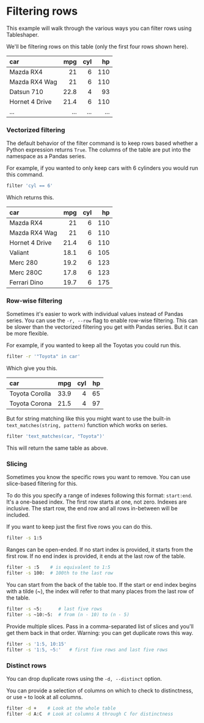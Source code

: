 # Filtering rows

This example will walk through the various ways you can filter rows using Tableshaper.

We'll be filtering rows on this table (only the first four rows shown here).

| car                 |   mpg |   cyl |   hp |
|:--------------------|------:|------:|-----:|
| Mazda RX4           |  21   |     6 |  110 |
| Mazda RX4 Wag       |  21   |     6 |  110 |
| Datsun 710          |  22.8 |     4 |   93 |
| Hornet 4 Drive      |  21.4 |     6 |  110 |
| ...                 |   ... |   ... |  ... |

### Vectorized filtering

The default behavior of the filter command is to keep rows based whether a Python expression returns `True`. The columns of the table are put into the namespace as a Pandas series.

For example, if you wanted to only keep cars with 6 cylinders you would
run this command.

```bash
filter 'cyl == 6'
```

Which returns this.

| car            |   mpg |   cyl |   hp |
|:---------------|------:|------:|-----:|
| Mazda RX4      |  21   |     6 |  110 |
| Mazda RX4 Wag  |  21   |     6 |  110 |
| Hornet 4 Drive |  21.4 |     6 |  110 |
| Valiant        |  18.1 |     6 |  105 |
| Merc 280       |  19.2 |     6 |  123 |
| Merc 280C      |  17.8 |     6 |  123 |
| Ferrari Dino   |  19.7 |     6 |  175 |

### Row-wise filtering

Sometimes it's easier to work with individual values instead of Pandas series. You can use the `-r, --row` flag to enable row-wise filtering. This can be slower than the vectorized filtering you get with Pandas series. But it can be more flexible.

For example, if you wanted to keep all the Toyotas you could run this.

```bash
filter -r '"Toyota" in car'
```

Which give you this.

| car            |   mpg |   cyl |   hp |
|:---------------|------:|------:|-----:|
| Toyota Corolla |  33.9 |     4 |   65 |
| Toyota Corona  |  21.5 |     4 |   97 |

But for string matching like this you might want to use the built-in `text_matches(string, pattern)` function which works on series.

```bash
filter 'text_matches(car, "Toyota")'
```

This will return the same table as above.

### Slicing

Sometimes you know the specific rows you want to remove. You can use slice-based filtering for this.

To do this you specify a range of indexes following this format: `start:end`. It's a one-based index. The first row starts at one, not zero. Indexes are inclusive. The start row, the end row and all rows in-between will be included.

If you want to keep just the first five rows you can do this.

```bash
filter -s 1:5
```

Ranges can be open-ended. If no start index is provided, it starts from the first row. If no end index is provided, it ends at the last row of the table.

```bash
filter -s :5    # is equivalent to 1:5
filter -s 100:  # 100th to the last row
```

You can start from the back of the table too. If the start or end index begins with a tilde (~), the index will refer to that many places from the last row of the table.

```bash
filter -s ~5:      # last five rows
filter -s ~10:~5:  # from (n - 10) to (n - 5)
```

Provide multiple slices. Pass in a comma-separated list of slices and you'll get them back in that order. Warning: you can get duplicate rows this way.

```bash
filter -s '1:5, 10:15'
filter -s '1:5, ~5:'   # first five rows and last five rows
```

### Distinct rows

You can drop duplicate rows using the `-d, --distinct` option.

You can provide a selection of columns on which to check to distinctness, or use `+` to look at all columns.

```bash
filter -d +    # Look at the whole table
filter -d A:C  # Look at columns A through C for distinctness
```
